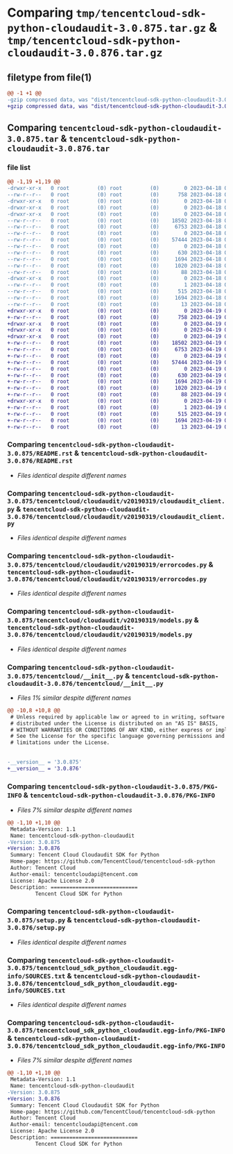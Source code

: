 # Comparing `tmp/tencentcloud-sdk-python-cloudaudit-3.0.875.tar.gz` & `tmp/tencentcloud-sdk-python-cloudaudit-3.0.876.tar.gz`

## filetype from file(1)

```diff
@@ -1 +1 @@
-gzip compressed data, was "dist/tencentcloud-sdk-python-cloudaudit-3.0.875.tar", last modified: Tue Apr 18 00:28:37 2023, max compression
+gzip compressed data, was "dist/tencentcloud-sdk-python-cloudaudit-3.0.876.tar", last modified: Wed Apr 19 00:21:56 2023, max compression
```

## Comparing `tencentcloud-sdk-python-cloudaudit-3.0.875.tar` & `tencentcloud-sdk-python-cloudaudit-3.0.876.tar`

### file list

```diff
@@ -1,19 +1,19 @@
-drwxr-xr-x   0 root         (0) root         (0)        0 2023-04-18 00:28:37.000000 tencentcloud-sdk-python-cloudaudit-3.0.875/
--rw-r--r--   0 root         (0) root         (0)      758 2023-04-18 00:28:37.000000 tencentcloud-sdk-python-cloudaudit-3.0.875/README.rst
-drwxr-xr-x   0 root         (0) root         (0)        0 2023-04-18 00:28:37.000000 tencentcloud-sdk-python-cloudaudit-3.0.875/tencentcloud/
-drwxr-xr-x   0 root         (0) root         (0)        0 2023-04-18 00:28:37.000000 tencentcloud-sdk-python-cloudaudit-3.0.875/tencentcloud/cloudaudit/
-drwxr-xr-x   0 root         (0) root         (0)        0 2023-04-18 00:28:37.000000 tencentcloud-sdk-python-cloudaudit-3.0.875/tencentcloud/cloudaudit/v20190319/
--rw-r--r--   0 root         (0) root         (0)    18502 2023-04-18 00:28:37.000000 tencentcloud-sdk-python-cloudaudit-3.0.875/tencentcloud/cloudaudit/v20190319/cloudaudit_client.py
--rw-r--r--   0 root         (0) root         (0)     6753 2023-04-18 00:28:37.000000 tencentcloud-sdk-python-cloudaudit-3.0.875/tencentcloud/cloudaudit/v20190319/errorcodes.py
--rw-r--r--   0 root         (0) root         (0)        0 2023-04-18 00:28:37.000000 tencentcloud-sdk-python-cloudaudit-3.0.875/tencentcloud/cloudaudit/v20190319/__init__.py
--rw-r--r--   0 root         (0) root         (0)    57444 2023-04-18 00:28:37.000000 tencentcloud-sdk-python-cloudaudit-3.0.875/tencentcloud/cloudaudit/v20190319/models.py
--rw-r--r--   0 root         (0) root         (0)        0 2023-04-18 00:28:37.000000 tencentcloud-sdk-python-cloudaudit-3.0.875/tencentcloud/cloudaudit/__init__.py
--rw-r--r--   0 root         (0) root         (0)      630 2023-04-18 00:28:37.000000 tencentcloud-sdk-python-cloudaudit-3.0.875/tencentcloud/__init__.py
--rw-r--r--   0 root         (0) root         (0)     1694 2023-04-18 00:28:37.000000 tencentcloud-sdk-python-cloudaudit-3.0.875/PKG-INFO
--rw-r--r--   0 root         (0) root         (0)     1020 2023-04-18 00:28:37.000000 tencentcloud-sdk-python-cloudaudit-3.0.875/setup.py
--rw-r--r--   0 root         (0) root         (0)       88 2023-04-18 00:28:37.000000 tencentcloud-sdk-python-cloudaudit-3.0.875/setup.cfg
-drwxr-xr-x   0 root         (0) root         (0)        0 2023-04-18 00:28:37.000000 tencentcloud-sdk-python-cloudaudit-3.0.875/tencentcloud_sdk_python_cloudaudit.egg-info/
--rw-r--r--   0 root         (0) root         (0)        1 2023-04-18 00:28:37.000000 tencentcloud-sdk-python-cloudaudit-3.0.875/tencentcloud_sdk_python_cloudaudit.egg-info/dependency_links.txt
--rw-r--r--   0 root         (0) root         (0)      515 2023-04-18 00:28:37.000000 tencentcloud-sdk-python-cloudaudit-3.0.875/tencentcloud_sdk_python_cloudaudit.egg-info/SOURCES.txt
--rw-r--r--   0 root         (0) root         (0)     1694 2023-04-18 00:28:37.000000 tencentcloud-sdk-python-cloudaudit-3.0.875/tencentcloud_sdk_python_cloudaudit.egg-info/PKG-INFO
--rw-r--r--   0 root         (0) root         (0)       13 2023-04-18 00:28:37.000000 tencentcloud-sdk-python-cloudaudit-3.0.875/tencentcloud_sdk_python_cloudaudit.egg-info/top_level.txt
+drwxr-xr-x   0 root         (0) root         (0)        0 2023-04-19 00:21:56.000000 tencentcloud-sdk-python-cloudaudit-3.0.876/
+-rw-r--r--   0 root         (0) root         (0)      758 2023-04-19 00:21:56.000000 tencentcloud-sdk-python-cloudaudit-3.0.876/README.rst
+drwxr-xr-x   0 root         (0) root         (0)        0 2023-04-19 00:21:56.000000 tencentcloud-sdk-python-cloudaudit-3.0.876/tencentcloud/
+drwxr-xr-x   0 root         (0) root         (0)        0 2023-04-19 00:21:56.000000 tencentcloud-sdk-python-cloudaudit-3.0.876/tencentcloud/cloudaudit/
+drwxr-xr-x   0 root         (0) root         (0)        0 2023-04-19 00:21:56.000000 tencentcloud-sdk-python-cloudaudit-3.0.876/tencentcloud/cloudaudit/v20190319/
+-rw-r--r--   0 root         (0) root         (0)    18502 2023-04-19 00:21:56.000000 tencentcloud-sdk-python-cloudaudit-3.0.876/tencentcloud/cloudaudit/v20190319/cloudaudit_client.py
+-rw-r--r--   0 root         (0) root         (0)     6753 2023-04-19 00:21:56.000000 tencentcloud-sdk-python-cloudaudit-3.0.876/tencentcloud/cloudaudit/v20190319/errorcodes.py
+-rw-r--r--   0 root         (0) root         (0)        0 2023-04-19 00:21:56.000000 tencentcloud-sdk-python-cloudaudit-3.0.876/tencentcloud/cloudaudit/v20190319/__init__.py
+-rw-r--r--   0 root         (0) root         (0)    57444 2023-04-19 00:21:56.000000 tencentcloud-sdk-python-cloudaudit-3.0.876/tencentcloud/cloudaudit/v20190319/models.py
+-rw-r--r--   0 root         (0) root         (0)        0 2023-04-19 00:21:56.000000 tencentcloud-sdk-python-cloudaudit-3.0.876/tencentcloud/cloudaudit/__init__.py
+-rw-r--r--   0 root         (0) root         (0)      630 2023-04-19 00:21:56.000000 tencentcloud-sdk-python-cloudaudit-3.0.876/tencentcloud/__init__.py
+-rw-r--r--   0 root         (0) root         (0)     1694 2023-04-19 00:21:56.000000 tencentcloud-sdk-python-cloudaudit-3.0.876/PKG-INFO
+-rw-r--r--   0 root         (0) root         (0)     1020 2023-04-19 00:21:56.000000 tencentcloud-sdk-python-cloudaudit-3.0.876/setup.py
+-rw-r--r--   0 root         (0) root         (0)       88 2023-04-19 00:21:56.000000 tencentcloud-sdk-python-cloudaudit-3.0.876/setup.cfg
+drwxr-xr-x   0 root         (0) root         (0)        0 2023-04-19 00:21:56.000000 tencentcloud-sdk-python-cloudaudit-3.0.876/tencentcloud_sdk_python_cloudaudit.egg-info/
+-rw-r--r--   0 root         (0) root         (0)        1 2023-04-19 00:21:56.000000 tencentcloud-sdk-python-cloudaudit-3.0.876/tencentcloud_sdk_python_cloudaudit.egg-info/dependency_links.txt
+-rw-r--r--   0 root         (0) root         (0)      515 2023-04-19 00:21:56.000000 tencentcloud-sdk-python-cloudaudit-3.0.876/tencentcloud_sdk_python_cloudaudit.egg-info/SOURCES.txt
+-rw-r--r--   0 root         (0) root         (0)     1694 2023-04-19 00:21:56.000000 tencentcloud-sdk-python-cloudaudit-3.0.876/tencentcloud_sdk_python_cloudaudit.egg-info/PKG-INFO
+-rw-r--r--   0 root         (0) root         (0)       13 2023-04-19 00:21:56.000000 tencentcloud-sdk-python-cloudaudit-3.0.876/tencentcloud_sdk_python_cloudaudit.egg-info/top_level.txt
```

### Comparing `tencentcloud-sdk-python-cloudaudit-3.0.875/README.rst` & `tencentcloud-sdk-python-cloudaudit-3.0.876/README.rst`

 * *Files identical despite different names*

### Comparing `tencentcloud-sdk-python-cloudaudit-3.0.875/tencentcloud/cloudaudit/v20190319/cloudaudit_client.py` & `tencentcloud-sdk-python-cloudaudit-3.0.876/tencentcloud/cloudaudit/v20190319/cloudaudit_client.py`

 * *Files identical despite different names*

### Comparing `tencentcloud-sdk-python-cloudaudit-3.0.875/tencentcloud/cloudaudit/v20190319/errorcodes.py` & `tencentcloud-sdk-python-cloudaudit-3.0.876/tencentcloud/cloudaudit/v20190319/errorcodes.py`

 * *Files identical despite different names*

### Comparing `tencentcloud-sdk-python-cloudaudit-3.0.875/tencentcloud/cloudaudit/v20190319/models.py` & `tencentcloud-sdk-python-cloudaudit-3.0.876/tencentcloud/cloudaudit/v20190319/models.py`

 * *Files identical despite different names*

### Comparing `tencentcloud-sdk-python-cloudaudit-3.0.875/tencentcloud/__init__.py` & `tencentcloud-sdk-python-cloudaudit-3.0.876/tencentcloud/__init__.py`

 * *Files 1% similar despite different names*

```diff
@@ -10,8 +10,8 @@
 # Unless required by applicable law or agreed to in writing, software
 # distributed under the License is distributed on an "AS IS" BASIS,
 # WITHOUT WARRANTIES OR CONDITIONS OF ANY KIND, either express or implied.
 # See the License for the specific language governing permissions and
 # limitations under the License.
 
 
-__version__ = '3.0.875'
+__version__ = '3.0.876'
```

### Comparing `tencentcloud-sdk-python-cloudaudit-3.0.875/PKG-INFO` & `tencentcloud-sdk-python-cloudaudit-3.0.876/PKG-INFO`

 * *Files 7% similar despite different names*

```diff
@@ -1,10 +1,10 @@
 Metadata-Version: 1.1
 Name: tencentcloud-sdk-python-cloudaudit
-Version: 3.0.875
+Version: 3.0.876
 Summary: Tencent Cloud Cloudaudit SDK for Python
 Home-page: https://github.com/TencentCloud/tencentcloud-sdk-python
 Author: Tencent Cloud
 Author-email: tencentcloudapi@tencent.com
 License: Apache License 2.0
 Description: ============================
         Tencent Cloud SDK for Python
```

### Comparing `tencentcloud-sdk-python-cloudaudit-3.0.875/setup.py` & `tencentcloud-sdk-python-cloudaudit-3.0.876/setup.py`

 * *Files identical despite different names*

### Comparing `tencentcloud-sdk-python-cloudaudit-3.0.875/tencentcloud_sdk_python_cloudaudit.egg-info/SOURCES.txt` & `tencentcloud-sdk-python-cloudaudit-3.0.876/tencentcloud_sdk_python_cloudaudit.egg-info/SOURCES.txt`

 * *Files identical despite different names*

### Comparing `tencentcloud-sdk-python-cloudaudit-3.0.875/tencentcloud_sdk_python_cloudaudit.egg-info/PKG-INFO` & `tencentcloud-sdk-python-cloudaudit-3.0.876/tencentcloud_sdk_python_cloudaudit.egg-info/PKG-INFO`

 * *Files 7% similar despite different names*

```diff
@@ -1,10 +1,10 @@
 Metadata-Version: 1.1
 Name: tencentcloud-sdk-python-cloudaudit
-Version: 3.0.875
+Version: 3.0.876
 Summary: Tencent Cloud Cloudaudit SDK for Python
 Home-page: https://github.com/TencentCloud/tencentcloud-sdk-python
 Author: Tencent Cloud
 Author-email: tencentcloudapi@tencent.com
 License: Apache License 2.0
 Description: ============================
         Tencent Cloud SDK for Python
```

